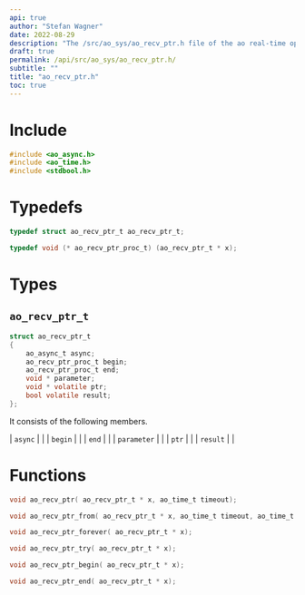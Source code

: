 ```yaml
---
api: true
author: "Stefan Wagner"
date: 2022-08-29
description: "The /src/ao_sys/ao_recv_ptr.h file of the ao real-time operating system."
draft: true
permalink: /api/src/ao_sys/ao_recv_ptr.h/
subtitle: ""
title: "ao_recv_ptr.h"
toc: true
---
```


# Include

```c
#include <ao_async.h>
#include <ao_time.h>
#include <stdbool.h>
```

# Typedefs

```c
typedef struct ao_recv_ptr_t ao_recv_ptr_t;
```

```c
typedef void (* ao_recv_ptr_proc_t) (ao_recv_ptr_t * x);
```

# Types

## `ao_recv_ptr_t`

```c
struct ao_recv_ptr_t
{
    ao_async_t async;
    ao_recv_ptr_proc_t begin;
    ao_recv_ptr_proc_t end;
    void * parameter;
    void * volatile ptr;
    bool volatile result;
};
```

It consists of the following members.

| `async` | |
| `begin` | |
| `end` | |
| `parameter` | |
| `ptr` | |
| `result` | |

# Functions

```c
void ao_recv_ptr( ao_recv_ptr_t * x, ao_time_t timeout);
```

```c
void ao_recv_ptr_from( ao_recv_ptr_t * x, ao_time_t timeout, ao_time_t beginning);
```

```c
void ao_recv_ptr_forever( ao_recv_ptr_t * x);
```

```c
void ao_recv_ptr_try( ao_recv_ptr_t * x);
```

```c
void ao_recv_ptr_begin( ao_recv_ptr_t * x);
```

```c
void ao_recv_ptr_end( ao_recv_ptr_t * x);
```

